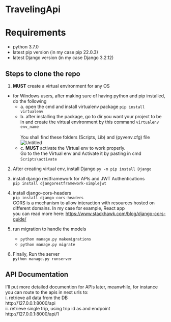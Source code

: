 # TravelingApi

# **Requirements**

- python 3.7.0
- latest pip version (in my case pip 22.0.3)
- latest Django version (in my case Django 3.2.12)

## Steps to clone the repo

1. **MUST** create a virtual environment for any OS
- for Windows users, after making sure of having python and pip installed, do the following
   - a. open the cmd and install virtualenv package
`pip install virtualenv`
   - b. after installing the package, go to dir you want your project to be in and create the virtual environment by this command
`virtualenv env_name` <br><br>
You shall find these folders (Scripts, Lib) and (pyvenv.cfg) file <br>
![Untitled](https://user-images.githubusercontent.com/66179261/156905473-240306db-abde-4c86-a4de-cbb02c07fcbe.jpg)
   - c. **MUST** activate the Virtual env to work properly. <br>
   Go to the the Virtual env and Activate it by pasting in cmd `Scripts\activate`

2. After creating virtual env, install Django 
`py -m pip install Django`

3. install django restframework for APIs and JWT Authentications<br>
    `pip install djangorestframework-simplejwt`<br>
    
4. install django-cors-headers <br>
   `pip install django-cors-headers`<br>
   CORS is a mechanism to allow interaction with resources hosted on different domains. In my case for example, React app <br>
   you can read more here: https://www.stackhawk.com/blog/django-cors-guide/

5. run migration to handle the models
   -  `python manage.py makemigrations`
   -  `python manage.py migrate`

6. Finally, Run the server <br>
`python manage.py runserver`


## API Documentation 

<p>I'll put more detailed documention for APIs later, meanwhile, for instance you can route to the apis in next urls to:<br>
i. retrieve all data from the DB<br>
http://127.0.0.1:8000/api<br>
ii. retrieve single trip, using trip id as and endpoint<br>
http://127.0.0.1:8000/api/1 </p>

